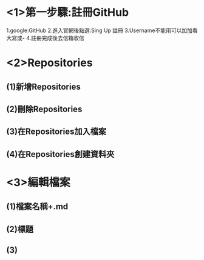 <1>第一步驟:註冊GitHub
===================
1.google:GitHub
2.進入官網後點選:Sing Up 註冊
3.Username不能用可以加加看大寫或-
4.註冊完成後去信箱收信

<2>Repositories
================
(1)新增Repositories
-----------------

(2)刪除Repositories
--------------
(3)在Repositories加入檔案
------------
(4)在Repositories創建資料夾
------------
<3>編輯檔案
================
(1)檔案名稱+.md
-----------------
(2)標題
-----------------
(3)
-----------------
